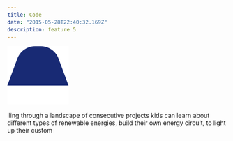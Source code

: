 ```yaml
---
title: Code
date: "2015-05-28T22:40:32.169Z"
description: feature 5
---
```


![image](./lamp-icon.svg#display=block;width=100px;margin-left=auto;margin-right=auto;margin-top=0rem;margin-bottom=3rem)


lling through a landscape of consecutive projects kids can learn about different types of renewable energies, build their own energy circuit, to light up their custom
